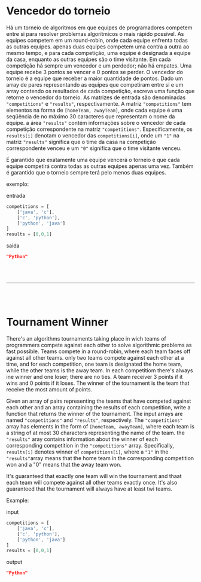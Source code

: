 # Vencedor do torneio

Há um torneio de algoritmos em que equipes de programadores competem entre si para resolver problemas algorítmicos o mais rápido possível. As equipes competem em um round-robin, onde cada equipe enfrenta todas as outras equipes. apenas duas equipes competem uma contra a outra ao mesmo tempo, e para cada competição, uma equipe é designada a equipe da casa, enquanto as outras equipes são o time visitante. Em cada competição há sempre um vencedor e um perdedor; não há empates. Uma equipe recebe 3 pontos se vencer e 0 pontos se perder. O vencedor do torneio é a equipe que receber a maior quantidade de pontos.
Dado um array de pares representando as equipes que competiram entre si e um array contendo os resultados de cada competição, escreva uma função que retorne o vencedor do torneio. As matrizes de entrada são denominadas ``"competitions"`` e ``"results"``, respectivamente. A matriz ``"competitions"`` tem elementos na forma de ```[homeTeam, awayTeam]```,
onde cada equipe é uma seqüência de no máximo 30 caracteres que representam o nome da equipe. a área ``"results"`` contém informações sobre o vencedor de cada competição correspondente na matriz ``"competitions"``. Especificamente, os ``results[i]`` denotam o vencedor das ``competitions[i]``,
onde um ``"1"`` na matriz ``"results"`` significa que o time da casa na competição correspondente venceu e um ``"0"`` significa que o time visitante venceu.

É garantido que exatamente uma equipe vencerá o torneio e que cada equipe competirá contra todas as outras equipes apenas uma vez. Também é garantido que o torneio sempre terá pelo menos duas equipes.


exemplo: 

entrada

```js
competitions = [
    ['java', 'c'],
    ['c', 'python'],
    ['python', 'java']
]
results = [0,0,1]
```

saida 

```json
"Python"
```

<br><br>

<hr>

<br><br>

# Tournament Winner

There's an algorithms tournaments taking place in wich teams of programmers compete against each other to solve algorithmic problems as fast possible. Teams compete in a round-robin, where each team faces off against all other teams. only two  teams compete against each other at a time, and for each competition, one team is designated the home team, while the other teams is the away team. In each competitiom there's always ine winner and one loser; there are no ties. A team receiver 3 points if it wins and 0 points if it loses. The winner of the tournament is the team that receive the most amount of points.

Given an array of pairs representing the teams that have competed against each other and an array containing the results of each competition, write a function that returns the winner of the tournament. The input arrays are named ``"competitions"`` and ``"results"``, respectively. The ``"competitions"`` array has elements in the form of ``[homeTeam, awayTeam]``, where each team is a string of at most 30 characters representing the name of the team. the ``"results"`` aray contains information about the winner of each corresponding competition in the ``"competitions"`` array. Specifically, ``results[i]`` denotes winner of ``competitions[i]``, where a  ``"1"`` in the ``"results"``array means that the home team in the corresponding competition won and a "0" means that the away team won.

It's guaranteed that exactly one team will win the tournament and thaat each team will compete against all other teams exactly once. It's also guaranteed that the tournament will always have at least twi teams.

Example:

input

```js
competitions = [
    ['java', 'c'],
    ['c', 'python'],
    ['python', 'java']
]
results = [0,0,1]
```

output 

```json
"Python"
```